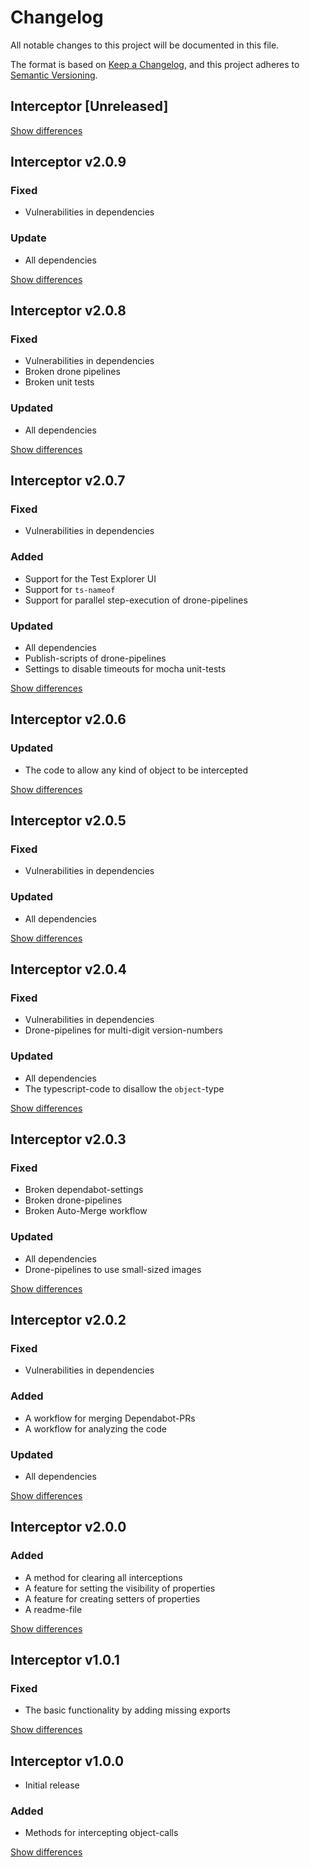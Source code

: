 # Changelog
All notable changes to this project will be documented in this file.

The format is based on [Keep a Changelog](https://keepachangelog.com/en/1.0.0/),
and this project adheres to [Semantic Versioning](https://semver.org/spec/v2.0.0.html).

## Interceptor [Unreleased]

[Show differences](https://github.com/manuth/Interceptor/compare/v2.0.9..dev)

## Interceptor v2.0.9
### Fixed
  - Vulnerabilities in dependencies

### Update
  - All dependencies

[Show differences](https://github.com/manuth/Interceptor/compare/v2.0.8..v2.0.9)

## Interceptor v2.0.8
### Fixed
  - Vulnerabilities in dependencies
  - Broken drone pipelines
  - Broken unit tests

### Updated
  - All dependencies

[Show differences](https://github.com/manuth/Interceptor/compare/v2.0.7..v2.0.8)

## Interceptor v2.0.7
### Fixed
  - Vulnerabilities in dependencies

### Added
  - Support for the Test Explorer UI
  - Support for `ts-nameof`
  - Support for parallel step-execution of drone-pipelines

### Updated
  - All dependencies
  - Publish-scripts of drone-pipelines
  - Settings to disable timeouts for mocha unit-tests

[Show differences](https://github.com/manuth/Interceptor/compare/v2.0.6..v2.0.7)

## Interceptor v2.0.6
### Updated
  - The code to allow any kind of object to be intercepted

[Show differences](https://github.com/manuth/Interceptor/compare/v2.0.5..v2.0.6)

## Interceptor v2.0.5
### Fixed
  - Vulnerabilities in dependencies

### Updated
  - All dependencies

[Show differences](https://github.com/manuth/Interceptor/compare/v2.0.4..v2.0.5)

## Interceptor v2.0.4
### Fixed
  - Vulnerabilities in dependencies
  - Drone-pipelines for multi-digit version-numbers

### Updated
  - All dependencies
  - The typescript-code to disallow the `object`-type

[Show differences](https://github.com/manuth/Interceptor/compare/v2.0.3..v2.0.4)

## Interceptor v2.0.3
### Fixed
  - Broken dependabot-settings
  - Broken drone-pipelines
  - Broken Auto-Merge workflow

### Updated
  - All dependencies
  - Drone-pipelines to use small-sized images

[Show differences](https://github.com/manuth/Interceptor/compare/v2.0.2..v2.0.3)

## Interceptor v2.0.2
### Fixed
  - Vulnerabilities in dependencies

### Added
  - A workflow for merging Dependabot-PRs
  - A workflow for analyzing the code

### Updated
  - All dependencies

[Show differences](https://github.com/manuth/Interceptor/compare/v2.0.0..v2.0.2)

## Interceptor v2.0.0
### Added
  - A method for clearing all interceptions
  - A feature for setting the visibility of properties
  - A feature for creating setters of properties
  - A readme-file

[Show differences](https://github.com/manuth/Interceptor/compare/v1.0.1..v2.0.0)

## Interceptor v1.0.1
### Fixed
  - The basic functionality by adding missing exports

[Show differences](https://github.com/manuth/Interceptor/compare/v1.0.0..v1.0.1)

## Interceptor v1.0.0
  - Initial release

### Added
  - Methods for intercepting object-calls

[Show differences](https://github.com/manuth/Interceptor/compare/1e679a3b8a585a14f2c84cf46fcc36fd055c703a..v1.0.0)
